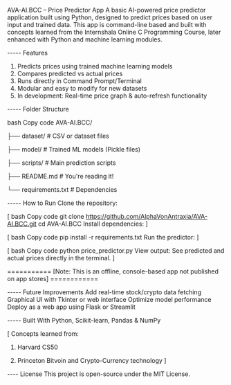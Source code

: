 AVA-AI.BCC – Price Predictor App
A basic AI-powered price predictor application built using Python, designed to predict prices based on user input and trained data. This app is command-line based and built with concepts learned from the Internshala Online C Programming Course, later enhanced with Python and machine learning modules.

----- Features
1. Predicts prices using trained machine learning models
2. Compares predicted vs actual prices
3. Runs directly in Command Prompt/Terminal
4. Modular and easy to modify for new datasets
5. In development: Real-time price graph & auto-refresh functionality

----- Folder Structure

bash
Copy code
AVA-AI.BCC/

├── dataset/               # CSV or dataset files

├── model/                 # Trained ML models (Pickle files)

├── scripts/               # Main prediction scripts

├── README.md              # You're reading it!

└── requirements.txt       # Dependencies


----- How to Run
Clone the repository:

[
bash
Copy code
git clone https://github.com/AlphaVonAntraxia/AVA-AI.BCC.git
cd AVA-AI.BCC
Install dependencies:
]

[
bash
Copy code
pip install -r requirements.txt
Run the predictor:
]

[
bash
Copy code
python price_predictor.py
View output: See predicted and actual prices directly in the terminal.
]

=========== [Note: This is an offline, console-based app not published on app stores] ============

----- Future Improvements
Add real-time stock/crypto data fetching
Graphical UI with Tkinter or web interface
Optimize model performance
Deploy as a web app using Flask or Streamlit

----- Built With
Python,
Scikit-learn,
Pandas & NumPy

[
Concepts learned from: 
1) Harvard CS50

2) Princeton Bitvoin and Crypto-Currency technology
]                        

---- License
This project is open-source under the MIT License.
